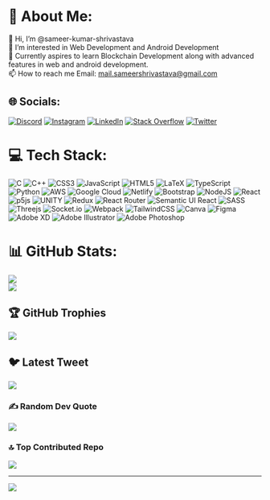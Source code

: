 # 💫 About Me:
👋 Hi, I’m @sameer-kumar-shrivastava<br>👀 I’m interested in Web Development and Android Development<br>🌱 Currently aspires to learn Blockchain Development along with advanced features in web and android development.<br>📫 How to reach me Email: mail.sameershrivastava@gmail.com


## 🌐 Socials:
[![Discord](https://img.shields.io/badge/Discord-%237289DA.svg?logo=discord&logoColor=white)](https://discord.gg/sameer_shrivastava#8276) [![Instagram](https://img.shields.io/badge/Instagram-%23E4405F.svg?logo=Instagram&logoColor=white)](https://instagram.com/sameer__shrivastava) [![LinkedIn](https://img.shields.io/badge/LinkedIn-%230077B5.svg?logo=linkedin&logoColor=white)](https://linkedin.com/in/sameer-kumar-shrivastava) [![Stack Overflow](https://img.shields.io/badge/-Stackoverflow-FE7A16?logo=stack-overflow&logoColor=white)](https://stackoverflow.com/users/19440894) [![Twitter](https://img.shields.io/badge/Twitter-%231DA1F2.svg?logo=Twitter&logoColor=white)](https://twitter.com/i_sameer21) 

# 💻 Tech Stack:
![C](https://img.shields.io/badge/c-%2300599C.svg?style=for-the-badge&logo=c&logoColor=white) ![C++](https://img.shields.io/badge/c++-%2300599C.svg?style=for-the-badge&logo=c%2B%2B&logoColor=white) ![CSS3](https://img.shields.io/badge/css3-%231572B6.svg?style=for-the-badge&logo=css3&logoColor=white) ![JavaScript](https://img.shields.io/badge/javascript-%23323330.svg?style=for-the-badge&logo=javascript&logoColor=%23F7DF1E) ![HTML5](https://img.shields.io/badge/html5-%23E34F26.svg?style=for-the-badge&logo=html5&logoColor=white) ![LaTeX](https://img.shields.io/badge/latex-%23008080.svg?style=for-the-badge&logo=latex&logoColor=white) ![TypeScript](https://img.shields.io/badge/typescript-%23007ACC.svg?style=for-the-badge&logo=typescript&logoColor=white) ![Python](https://img.shields.io/badge/python-3670A0?style=for-the-badge&logo=python&logoColor=ffdd54) ![AWS](https://img.shields.io/badge/AWS-%23FF9900.svg?style=for-the-badge&logo=amazon-aws&logoColor=white) ![Google Cloud](https://img.shields.io/badge/Google%20Cloud-%234285F4.svg?style=for-the-badge&logo=google-cloud&logoColor=white) ![Netlify](https://img.shields.io/badge/netlify-%23000000.svg?style=for-the-badge&logo=netlify&logoColor=#00C7B7) ![Bootstrap](https://img.shields.io/badge/bootstrap-%23563D7C.svg?style=for-the-badge&logo=bootstrap&logoColor=white) ![NodeJS](https://img.shields.io/badge/node.js-6DA55F?style=for-the-badge&logo=node.js&logoColor=white) ![React](https://img.shields.io/badge/react-%2320232a.svg?style=for-the-badge&logo=react&logoColor=%2361DAFB) ![p5js](https://img.shields.io/badge/p5.js-ED225D?style=for-the-badge&logo=p5.js&logoColor=FFFFFF) ![UNITY](https://img.shields.io/badge/Unity-%2320232a.svg?style=for-the-badge&logo=unity&logoColor=white) ![Redux](https://img.shields.io/badge/redux-%23593d88.svg?style=for-the-badge&logo=redux&logoColor=white) ![React Router](https://img.shields.io/badge/React_Router-CA4245?style=for-the-badge&logo=react-router&logoColor=white) ![Semantic UI React](https://img.shields.io/badge/Semantic%20UI%20React-%2335BDB2.svg?style=for-the-badge&logo=SemanticUIReact&logoColor=white) ![SASS](https://img.shields.io/badge/SASS-hotpink.svg?style=for-the-badge&logo=SASS&logoColor=white) ![Threejs](https://img.shields.io/badge/threejs-black?style=for-the-badge&logo=three.js&logoColor=white) ![Socket.io](https://img.shields.io/badge/Socket.io-black?style=for-the-badge&logo=socket.io&badgeColor=010101) ![Webpack](https://img.shields.io/badge/webpack-%238DD6F9.svg?style=for-the-badge&logo=webpack&logoColor=black) ![TailwindCSS](https://img.shields.io/badge/tailwindcss-%2338B2AC.svg?style=for-the-badge&logo=tailwind-css&logoColor=white) ![Canva](https://img.shields.io/badge/Canva-%2300C4CC.svg?style=for-the-badge&logo=Canva&logoColor=white) 	![Figma](https://img.shields.io/badge/figma-%23F24E1E.svg?style=for-the-badge&logo=figma&logoColor=white) ![Adobe XD](https://img.shields.io/badge/Adobe%20XD-470137?style=for-the-badge&logo=Adobe%20XD&logoColor=#FF61F6) ![Adobe Illustrator](https://img.shields.io/badge/adobeillustrator-%23FF9A00.svg?style=for-the-badge&logo=adobeillustrator&logoColor=white) ![Adobe Photoshop](https://img.shields.io/badge/adobephotoshop-%2331A8FF.svg?style=for-the-badge&logo=adobephotoshop&logoColor=white)
# 📊 GitHub Stats:
![](https://github-readme-streak-stats.herokuapp.com/?user=sameer-kumar-shrivastava&theme=dark&hide_border=false)<br/>
![](https://github-readme-stats.vercel.app/api/top-langs/?username=sameer-kumar-shrivastava&theme=dark&hide_border=false&include_all_commits=true&count_private=true&layout=compact)

## 🏆 GitHub Trophies
![](https://github-profile-trophy.vercel.app/?username=sameer-kumar-shrivastava&theme=radical&no-frame=false&no-bg=true&margin-w=4)

## 🐦 Latest Tweet
[![](https://gtce.itsvg.in/api?username=i_sameer21)](https://github.com/VishwaGauravIn/github-twitter-card-embed)

### ✍️ Random Dev Quote
![](https://quotes-github-readme.vercel.app/api?type=horizontal&theme=radical)

### 🔝 Top Contributed Repo
![](https://github-contributor-stats.vercel.app/api?username=sameer-kumar-shrivastava&limit=5&theme=dark&combine_all_yearly_contributions=true)

---
[![](https://visitcount.itsvg.in/api?id=sameer-kumar-shrivastava&icon=0&color=0)](https://visitcount.itsvg.in)

<!-- Proudly created with GPRM ( https://gprm.itsvg.in ) -->
